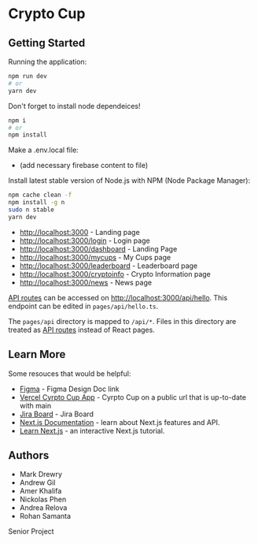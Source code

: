 # Crypto Cup

## Getting Started

Running the application:

```bash
npm run dev
# or
yarn dev
```

Don't forget to install node dependeices!

```bash
npm i
# or
npm install
```

Make a .env.local file: 
- (add necessary firebase content to file)

Install latest stable version of Node.js with NPM (Node Package Manager):

```bash
npm cache clean -f
npm install -g n
sudo n stable
yarn dev
```

- [http://localhost:3000](http://localhost:3000) - Landing page
- [http://localhost:3000/login](http://localhost:3000/login) - Login page
- [http://localhost:3000/dashboard](http://localhost:3000/dashboard) - Landing Page
- [http://localhost:3000/mycups](http://localhost:3000/mycups) - My Cups page
- [http://localhost:3000/leaderboard](http://localhost:3000/leaderboard) - Leaderboard page
- [http://localhost:3000/cryptoinfo](http://localhost:3000/cryptoinfo) - Crypto Information page
- [http://localhost:3000/news](http://localhost:3000/news) - News page

[API routes](https://nextjs.org/docs/api-routes/introduction) can be accessed on [http://localhost:3000/api/hello](http://localhost:3000/api/hello). This endpoint can be edited in `pages/api/hello.ts`.

The `pages/api` directory is mapped to `/api/*`. Files in this directory are treated as [API routes](https://nextjs.org/docs/api-routes/introduction) instead of React pages.

## Learn More

Some resouces that would be helpful:

- [Figma](https://www.figma.com/file/GP2cYMcSf2HlVeHlHrj94C/Crypto-Cup?node-id=2%3A2) - Figma Design Doc link
- [Vercel Cyrpto Cup App](https://cryptocup.vercel.app/) - Cyrpto Cup on a public url that is up-to-date with main
- [Jira Board](https://cryptocup.atlassian.net/jira/software/c/projects/CRYP/boards/1/roadmap?statuses=2%2C4) - Jira Board
- [Next.js Documentation](https://nextjs.org/docs) - learn about Next.js features and API.
- [Learn Next.js](https://nextjs.org/learn) - an interactive Next.js tutorial.

## Authors

- Mark Drewry
- Andrew Gil
- Amer Khalifa
- Nickolas Phen
- Andrea Relova
- Rohan Samanta

Senior Project